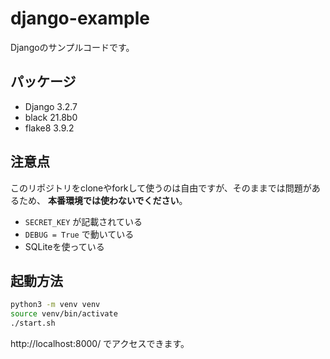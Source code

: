 # django-example

Djangoのサンプルコードです。

## パッケージ

* Django 3.2.7
* black 21.8b0
* flake8 3.9.2

## 注意点

このリポジトリをcloneやforkして使うのは自由ですが、そのままでは問題があるため、
**本番環境では使わないでください**。

* `SECRET_KEY` が記載されている
* `DEBUG = True` で動いている
* SQLiteを使っている

## 起動方法

```sh
python3 -m venv venv
source venv/bin/activate
./start.sh
```

http://localhost:8000/ でアクセスできます。
